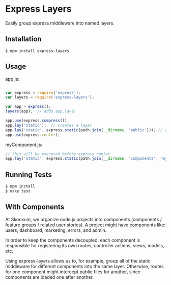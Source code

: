 # Express Layers

Easily group express middleware into named layers.

## Installation

```
$ npm install express-layers
```

## Usage

app.js:
```js

var express = require('express');
var layers = require('express-layers');

var app = express();
layers(app);  // adds app.lay()

app.use(express.compress());
app.lay('static');  // creates a layer
app.lay('static', express.static(path.join(__dirname, 'public'))); // adds middleware to a layer
app.use(express.router);
```

myComponent.js:
```js
// this will be executed before express.router
app.lay('static', express.static(path.join(__dirname, 'components', 'myComponent', 'public')));
```

## Running Tests

```js
$ npm install
$ make test
```

## With Components

At Skookum, we organize node.js projects into components
(components / feature groups / related user stories).
A project might have components like: users, dashboard, marketing, errors, and admin.

In order to keep the components decoupled, each component is responsible for registering its own routes, controller actions, views, models, etc.

Using express-layers allows us to, for example, group all of the static middleware for different components into the same layer.
Otherwise, routes for one component might intercept public files for another, since components are loaded one after another.

